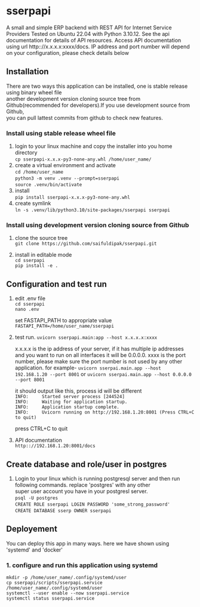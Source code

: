 # sserpapi
A small and simple ERP backend with REST API for Internet Service Providers
Tested on Ubuntu 22.04 with Python 3.10.12. See the api documentation for details of API resources.
Access API documentation using url http:://x.x.x.x:xxxx/docs. IP address and port number will depend 
on your configuration, please check details below


## Installation
There are two ways this application can be installed, one is stable release using binary wheel file  
another development version cloning source tree from Github(recommended for developers).If you use development source from Github,   
you can pull lattest commits from github to check new features.  

### Install using stable release wheel file
1. login to your linux machine and copy the installer into you home directory  
    `cp sserpapi-x.x.x-py3-none-any.whl /home/user_name/`  
2. create a virtual environment and activate  
    `cd /home/user_name`  
    `python3 -m venv .venv --prompt=sserpapi`    
    `source .venv/bin/activate`  
3. install   
    `pip install sserpapi-x.x.x-py3-none-any.whl`
4. create symlink  
    `ln -s .venv/lib/python3.10/site-packages/sserpapi sserpapi`

### Install using development version cloning source from Github  
1. clone the source tree  
`git clone https://github.com/saifuldipak/sserpapi.git`  

2. install in editable mode  
`cd sserpapi`  
`pip install -e .`

## Configuration and test run
1. edit .env file  
    `cd sserpapi`  
    `nano .env`  

    set FASTAPI_PATH to appropriate value  
    `FASTAPI_PATH=/home/user_name/sserpapi`
2. test run.
    `uvicorn sserpapi.main:app --host x.x.x.x:xxxx`

    x.x.x.x is the ip address of your server, if it has multiple ip addresses and you
    want to run on all interfaces it will be 0.0.0.0.
    xxxx is the port number, please make sure the port number is not used by any other application.
    for example-
    `uvicorn sserpai.main.app --host 192.168.1.20 --port 8001`
                        or
    `uvicorn sserpai.main.app --host 0.0.0.0 --port 8001`

    it should output like this, process id will be different  
    `INFO:     Started server process [244524]`  
    `INFO:     Waiting for application startup.`  
    `INFO:     Application startup complete.`  
    `INFO:     Uvicorn running on http://192.168.1.20:8001 (Press CTRL+C to quit)`  

    press CTRL+C to quit
3. API documentation  
    `http:://192.168.1.20:8001/docs`

## Create database and role/user in postgres
1. Login to your linux which is running postgresql server and then run following commands. replace 'postgres' with any other  
    super user account you have in your postgresl server.  
    `psql -U postgres`  
    `CREATE ROLE sserpapi LOGIN PASSWORD 'some_strong_password'`  
    `CREATE DATABASE sserp OWNER sserpapi`  

## Deployement
You can deploy this app in many ways. here we have shown using 'systemd' and 'docker'  

### 1. configure and run this application using systemd   
    
`mkdir -p /home/user_name/.config/systemd/user`  
`cp sserpapi/scripts/sserpapi.service /home/user_name/.config/systemd/user`  
`systemctl --user enable --now sserpapi.service`  
`systemctl status sserpapi.service`  



